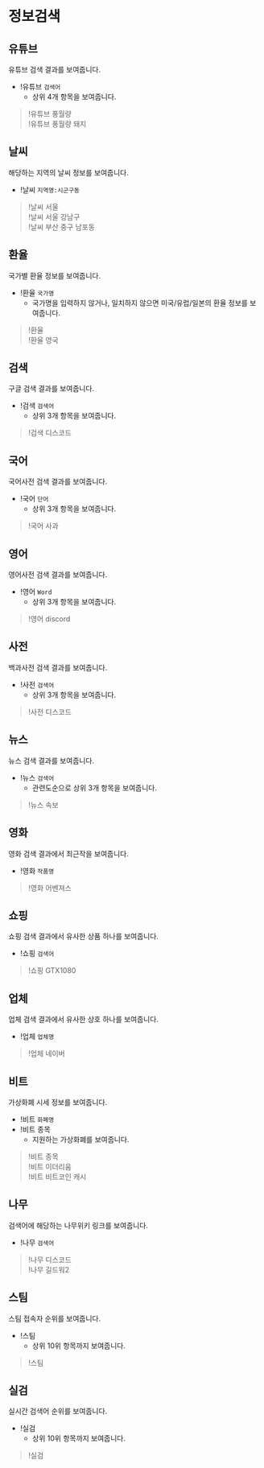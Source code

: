 # 정보검색

## 유튜브

유튜브 검색 결과를 보여줍니다.

- !유튜브 `검색어`
  - 상위 4개 항목을 보여줍니다.

> !유튜브 풍월량 \
> !유튜브 풍월량 돼지

## 날씨

해당하는 지역의 날씨 정보를 보여줍니다.

- !날씨 `지역명:시군구동`

> !날씨 서울 \
> !날씨 서울 강남구 \
> !날씨 부산 중구 남포동

## 환율

국가별 환율 정보를 보여줍니다.

- !환율 `국가명`
  - 국가명을 입력하지 않거나, 일치하지 않으면 미국/유럽/일본의 환율 정보를 보여줍니다.

> !환율 \
> !환율 영국

## 검색

구글 검색 결과를 보여줍니다.

- !검색 `검색어`
  - 상위 3개 항목을 보여줍니다.

> !검색 디스코드

## 국어

국어사전 검색 결과를 보여줍니다.

- !국어 `단어`
  - 상위 3개 항목을 보여줍니다.

> !국어 사과

## 영어

영어사전 검색 결과를 보여줍니다.

- !영어 `Word`
  - 상위 3개 항목을 보여줍니다.

> !영어 discord

## 사전

백과사전 검색 결과를 보여줍니다.

- !사전 `검색어`
  - 상위 3개 항목을 보여줍니다.

> !사전 디스코드

## 뉴스

뉴스 검색 결과를 보여줍니다.

- !뉴스 `검색어`
  - 관련도순으로 상위 3개 항목을 보여줍니다.

> !뉴스 속보

## 영화

영화 검색 결과에서 최근작을 보여줍니다.

- !영화 `작품명`

> !영화 어벤져스

## 쇼핑

쇼핑 검색 결과에서 유사한 상품 하나를 보여줍니다.

- !쇼핑 `검색어`

> !쇼핑 GTX1080

## 업체

업체 검색 결과에서 유사한 상호 하나를 보여줍니다.

- !업체 `업체명`

> !업체 네이버

## 비트

가상화폐 시세 정보를 보여줍니다.

- !비트 `화폐명`
- !비트 종목
  - 지원하는 가상화폐를 보여줍니다.

> !비트 종목 \
> !비트 이더리움 \
> !비트 비트코인 캐시

## 나무

검색어에 해당하는 나무위키 링크를 보여줍니다.

- !나무 `검색어`

> !나무 디스코드 \
> !나무 길드워2

## 스팀

스팀 접속자 순위를 보여줍니다.

- !스팀
  - 상위 10위 항목까지 보여줍니다.

> !스팀

## 실검

실시간 검색어 순위를 보여줍니다.

- !실검
  - 상위 10위 항목까지 보여줍니다.

> !실검

